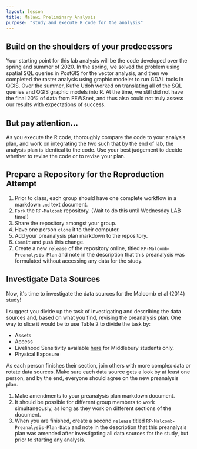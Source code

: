 ```yaml
---
layout: lesson
title: Malawi Preliminary Analysis
purpose: "study and execute R code for the analysis"
---
```


## Build on the shoulders of your predecessors

Your starting point for this lab analysis will be the code developed over the spring and summer of 2020.
In the spring, we solved the problem using spatial SQL queries in PostGIS for the vector analysis, and then we completed the raster analysis using graphic modeler to run GDAL tools in QGIS.
Over the summer, Kufre Udoh worked on translating all of the SQL queries and QGIS graphic models into R.
At the time, we still did not have the final 20% of data from FEWSnet, and thus also could not truly assess our results with expectations of success.

## But pay attention...

As you execute the R code, thoroughly compare the code to your analysis plan, and work on integrating the two such that by the end of lab, the analysis plan is identical to the code. Use your best judgement to decide whether to revise the code or to revise your plan.

## Prepare a Repository for the Reproduction Attempt

1. Prior to class, each group should have one complete workflow in a markdown `.md` text document.
1. `Fork` the `RP-Malcomb` repository. (Wait to do this until Wednesday LAB time!)
1. Share the repository amongst your group.
1. Have one person `clone` it to their computer.
1. Add your preanalysis plan markdown to the repository. 
1. `Commit` and `push` this change.
1. Create a new `release` of the repository online, titled `RP-Malcomb-Preanalysis-Plan` and note in the description that this preanalysis was formulated without accessing any data for the study.

## Investigate Data Sources

Now, it's time to investigate the data sources for the Malcomb et al (2014) study!

I suggest you divide up the task of investigating and describing the data sources and, based on what you find, revising the preanalysis plan. One way to slice it would be to use Table 2 to divide the task by:

- Assets
- Access
- Livelihood Sensitivity available [here](https://drive.google.com/file/d/1RKVGitv4HxFuCylYps-gGkt6OK4oAjJa/view?usp=sharing) for Middlebury students only.
- Physical Exposure

As each person finishes their section, join others with more complex data or rotate data sources. Make sure each data source gets a look by at least one person, and by the end, everyone should agree on the new preanalysis plan.

1. Make amendments to your preanalysis plan markdown document.
1. It should be possible for different group members to work simultaneously, as long as they work on different sections of the document.
1. When you are finished, create a second `release` titled `RP-Malcomb-Preanalysis-Plan-Data` and note in the description that this preanalysis plan was amended after investigating all data sources for the study, but prior to starting any analysis.